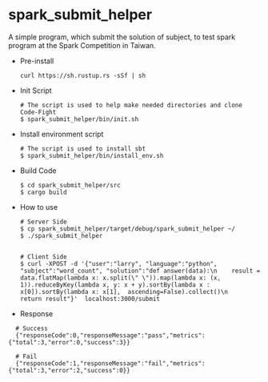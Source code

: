 # spark_submit_helper
A simple program, which submit the solution of subject, to test spark program at the Spark Competition in Taiwan.

* Pre-install
  ```
  curl https://sh.rustup.rs -sSf | sh
  ```
  
* Init Script
  ```
  # The script is used to help make needed directories and clone Code-Fight
  $ spark_submit_helper/bin/init.sh
  ```

* Install environment script
  ```
  # The script is used to install sbt
  $ spark_submit_helper/bin/install_env.sh
  ```

* Build Code
  ```
  $ cd spark_submit_helper/src
  $ cargo build
  ```
  
* How to use
  ```
  # Server Side
  $ cp spark_submit_helper/target/debug/spark_submit_helper ~/
  $ ./spark_submit_helper
  
  
  # Client Side
  $ curl -XPOST -d '{"user":"larry", "language":"python", "subject":"word_count", "solution":"def answer(data):\n    result = data.flatMap(lambda x: x.split(\" \")).map(lambda x: (x, 1)).reduceByKey(lambda x, y: x + y).sortBy(lambda x : x[0]).sortBy(lambda x: x[1],  ascending=False).collect()\n    return result"}'  localhost:3000/submit
  ```

* Response
```
  # Success
  {"responseCode":0,"responseMessage":"pass","metrics":{"total":3,"error":0,"success":3}}
  
  # Fail
  {"responseCode":1,"responseMessage":"fail","metrics":{"total":3,"error":2,"success":0}}
```
